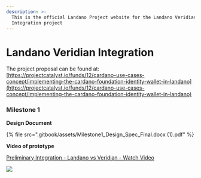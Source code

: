 ```yaml
---
description: >-
  This is the official Landano Project website for the Landano Veridian
  Integration project
---
```


# Landano Veridian Integration

The project proposal can be found at: [https://projectcatalyst.io/funds/12/cardano-use-cases-concept/implementing-the-cardano-foundation-identity-wallet-in-landano](https://projectcatalyst.io/funds/12/cardano-use-cases-concept/implementing-the-cardano-foundation-identity-wallet-in-landano)

### Milestone 1

**Design Document**

{% file src=".gitbook/assets/Milestone1_Design_Spec_Final.docx (1).pdf" %}

**Video of prototype**

[Preliminary Integration - Landano vs Veridian - Watch Video](https://www.loom.com/share/cf30f387ce414f4e8e9399f4b68e9837)

[![](https://cdn.loom.com/sessions/thumbnails/cf30f387ce414f4e8e9399f4b68e9837-734e18ef34c30a1a-full-play.gif)](https://www.loom.com/share/cf30f387ce414f4e8e9399f4b68e9837)
